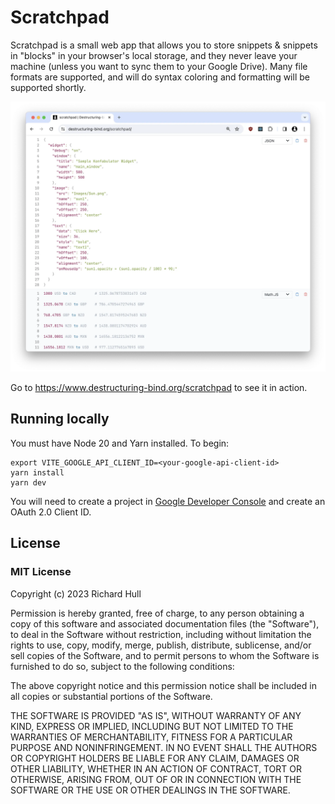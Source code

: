 # Scratchpad

Scratchpad is a small web app that allows you to store snippets & snippets in "blocks" in your browser's local storage,
and they never leave your machine (unless you want to sync them to your Google Drive). Many file formats are supported,
and will do syntax coloring and formatting will be supported shortly.

![main](./doc/screenshots/main.webp)

Go to https://www.destructuring-bind.org/scratchpad to see it in action.

## Running locally

You must have Node 20 and Yarn installed. To begin:

```console
export VITE_GOOGLE_API_CLIENT_ID=<your-google-api-client-id>
yarn install
yarn dev
```

You will need to create a project in [Google Developer Console](https://console.cloud.google.com/apis/credentials) and
create an OAuth 2.0 Client ID.

## License

### MIT License

Copyright (c) 2023 Richard Hull

Permission is hereby granted, free of charge, to any person obtaining a copy
of this software and associated documentation files (the "Software"), to deal
in the Software without restriction, including without limitation the rights
to use, copy, modify, merge, publish, distribute, sublicense, and/or sell
copies of the Software, and to permit persons to whom the Software is
furnished to do so, subject to the following conditions:

The above copyright notice and this permission notice shall be included in all
copies or substantial portions of the Software.

THE SOFTWARE IS PROVIDED "AS IS", WITHOUT WARRANTY OF ANY KIND, EXPRESS OR
IMPLIED, INCLUDING BUT NOT LIMITED TO THE WARRANTIES OF MERCHANTABILITY,
FITNESS FOR A PARTICULAR PURPOSE AND NONINFRINGEMENT. IN NO EVENT SHALL THE
AUTHORS OR COPYRIGHT HOLDERS BE LIABLE FOR ANY CLAIM, DAMAGES OR OTHER
LIABILITY, WHETHER IN AN ACTION OF CONTRACT, TORT OR OTHERWISE, ARISING FROM,
OUT OF OR IN CONNECTION WITH THE SOFTWARE OR THE USE OR OTHER DEALINGS IN THE
SOFTWARE.
